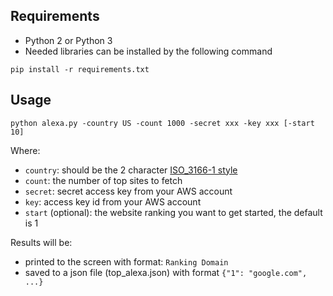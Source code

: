 ## Requirements
- Python 2 or Python 3
- Needed libraries can be installed by the following command

```$python
pip install -r requirements.txt
```

## Usage
```$shell
python alexa.py -country US -count 1000 -secret xxx -key xxx [-start 10]
```

Where:
- `country`: should be the 2 character [ISO_3166-1 style](http://en.wikipedia.org/wiki/ISO_3166-1)
- `count`: the number of top sites to fetch
- `secret`: secret access key from your AWS account
- `key`: access key id from your AWS account
- `start` (optional): the website ranking you want to get started, the default is 1

Results will be:
- printed to the screen with format: `Ranking Domain`
- saved to a json file (top_alexa.json) with format `{"1": "google.com", ...}`
